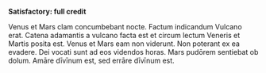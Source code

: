 **Satisfactory: full credit**

Venus et Mars clam concumbebant nocte.
Factum indicandum Vulcano erat.
Catena adamantis a vulcano facta est et circum lectum Veneris et Martis posita est. 
Venus et Mars eam non viderunt.
Non poterant ex ea evadere. 
Dei vocati sunt ad eos videndos horas.
Mars pudōrem sentiebat ob dolum. 
Amāre dīvīnum est, sed errāre dīvīnum est.
